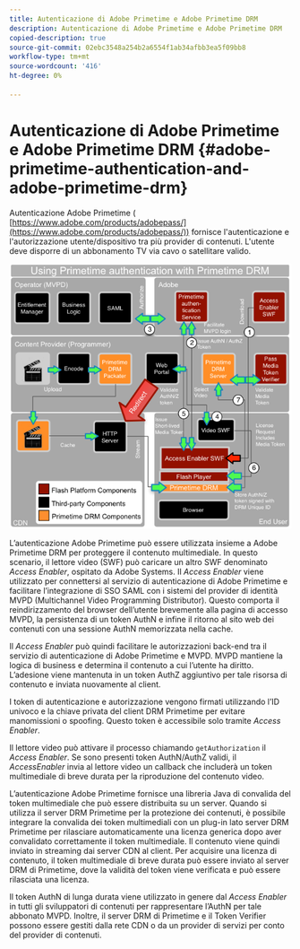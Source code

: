 ```yaml
---
title: Autenticazione di Adobe Primetime e Adobe Primetime DRM
description: Autenticazione di Adobe Primetime e Adobe Primetime DRM
copied-description: true
source-git-commit: 02ebc3548a254b2a6554f1ab34afbb3ea5f09bb8
workflow-type: tm+mt
source-wordcount: '416'
ht-degree: 0%

---
```


# Autenticazione di Adobe Primetime e Adobe Primetime DRM {#adobe-primetime-authentication-and-adobe-primetime-drm}

Autenticazione Adobe Primetime ( [https://www.adobe.com/products/adobepass/](https://www.adobe.com/products/adobepass/)) fornisce l&#39;autenticazione e l&#39;autorizzazione utente/dispositivo tra più provider di contenuti. L&#39;utente deve disporre di un abbonamento TV via cavo o satellitare valido.

<!--<a id="fig_cln_bc2_44"></a>-->

![](assets/AdobePass_web.png)

L’autenticazione Adobe Primetime può essere utilizzata insieme a Adobe Primetime DRM per proteggere il contenuto multimediale. In questo scenario, il lettore video (SWF) può caricare un altro SWF denominato *Access Enabler*, ospitato da Adobe Systems. Il *Access Enabler* viene utilizzato per connettersi al servizio di autenticazione di Adobe Primetime e facilitare l’integrazione di SSO SAML con i sistemi del provider di identità MVPD (Multichannel Video Programming Distributor). Questo comporta il reindirizzamento del browser dell’utente brevemente alla pagina di accesso MVPD, la persistenza di un token AuthN e infine il ritorno al sito web dei contenuti con una sessione AuthN memorizzata nella cache.

Il *Access Enabler* può quindi facilitare le autorizzazioni back-end tra il servizio di autenticazione di Adobe Primetime e MVPD. MVPD mantiene la logica di business e determina il contenuto a cui l’utente ha diritto. L’adesione viene mantenuta in un token AuthZ aggiuntivo per tale risorsa di contenuto e inviata nuovamente al client.

I token di autenticazione e autorizzazione vengono firmati utilizzando l’ID univoco e la chiave privata del client DRM Primetime per evitare manomissioni o spoofing. Questo token è accessibile solo tramite *Access Enabler*.

Il lettore video può attivare il processo chiamando `getAuthorization` il *Access Enabler*. Se sono presenti token AuthN/AuthZ validi, il *AccessEnabler* invia al lettore video un callback che includerà un token multimediale di breve durata per la riproduzione del contenuto video.

L’autenticazione Adobe Primetime fornisce una libreria Java di convalida del token multimediale che può essere distribuita su un server. Quando si utilizza il server DRM Primetime per la protezione dei contenuti, è possibile integrare la convalida dei token multimediali con un plug-in lato server DRM Primetime per rilasciare automaticamente una licenza generica dopo aver convalidato correttamente il token multimediale. Il contenuto viene quindi inviato in streaming dai server CDN al client. Per acquisire una licenza di contenuto, il token multimediale di breve durata può essere inviato al server DRM di Primetime, dove la validità del token viene verificata e può essere rilasciata una licenza.

Il token AuthN di lunga durata viene utilizzato in genere dal *Access Enabler* in tutti gli sviluppatori di contenuti per rappresentare l’AuthN per tale abbonato MVPD. Inoltre, il server DRM di Primetime e il Token Verifier possono essere gestiti dalla rete CDN o da un provider di servizi per conto del provider di contenuti.
